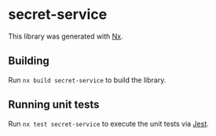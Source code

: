 # secret-service

This library was generated with [Nx](https://nx.dev).

## Building

Run `nx build secret-service` to build the library.

## Running unit tests

Run `nx test secret-service` to execute the unit tests via [Jest](https://jestjs.io).
